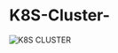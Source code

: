 # K8S-Cluster-

![K8S CLUSTER ](https://github.com/Badal2456/K8S-Cluster-/assets/112490933/2e95928f-2cb8-4da9-a6b3-1dad78303788)

